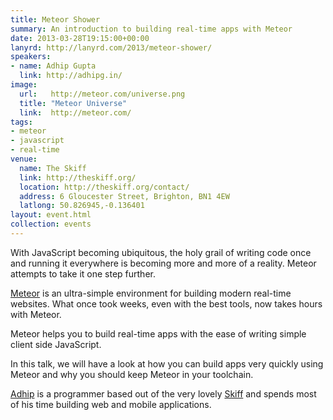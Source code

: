 ```yaml
---
title: Meteor Shower
summary: An introduction to building real-time apps with Meteor
date: 2013-03-28T19:15:00+00:00
lanyrd: http://lanyrd.com/2013/meteor-shower/
speakers:
- name: Adhip Gupta
  link: http://adhipg.in/
image:
  url:   http://meteor.com/universe.png
  title: "Meteor Universe"
  link:  http://meteor.com/
tags:
- meteor
- javascript
- real-time
venue:
  name: The Skiff
  link: http://theskiff.org/
  location: http://theskiff.org/contact/
  address: 6 Gloucester Street, Brighton, BN1 4EW
  latlong: 50.826945,-0.136401
layout: event.html
collection: events
---
```

With JavaScript becoming ubiquitous, the holy grail of writing code once and
running it everywhere is becoming more and more of a reality. Meteor attempts to
take it one step further.

[Meteor][Meteor] is an ultra-simple environment for building modern
real-time websites. What once took weeks, even with the best tools, now takes
hours with Meteor.

Meteor helps you to build real-time apps with the ease of writing simple client
side JavaScript.

In this talk, we will have a look at how you can build apps very quickly using
Meteor and why you should keep Meteor in your toolchain.

[Adhip][Adhip] is a programmer based out of the very lovely
[Skiff][Skiff] and spends most of his time building web and mobile
applications.

[meteor]: http://meteor.com
[Adhip]: http://adhipg.in
[Skiff]: http://theskiff.org
